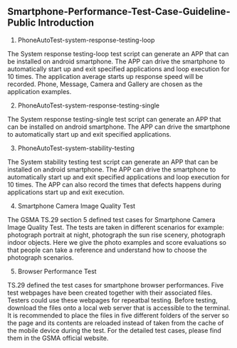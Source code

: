 Smartphone-Performance-Test-Case-Guideline-Public Introduction
---

1. PhoneAutoTest-system-response-testing-loop

The System response testing-loop test script can generate an APP that can be installed on android smartphone.
The APP can drive the smartphone to automatically start up and exit specified applications and loop execution for 10 times.
The application average starts up response speed will be recorded. Phone, Message, Camera and Gallery are chosen as the application examples.

2. PhoneAutoTest-system-response-testing-single

The System response testing-single test script can generate an APP that can be installed on android smartphone.
The APP can drive the smartphone to automatically start up and exit specified applications.

3. PhoneAutoTest-system-stability-testing

The System stability testing test script can generate an APP that can be installed on android smartphone.
The APP can drive the smartphone to automatically start up and exit specified applications and loop execution for 10 times.
The APP can also record the times that defects happens during applications start up and exit execution.

4. Smartphone Camera Image Quality Test

The GSMA TS.29 section 5 defined test cases for Smartphone Camera Image Quality Test.
The tests are taken in different scenarios for example: photograph portrait at night, photograph the sun rise scenery, photograph indoor objects.
Here we give the photo examples and score evaluations so that people can take a reference and understand how to choose the photograph scenarios.

5. Browser Performance Test

TS.29 defined the test cases for smartphone browser performances. Five test webpages have been created together with their associated files. Testers could use these webpages for repeatbal testing. Before testing, download the files onto a local web server that is accessible to the terminal.
It is recommended to place the files in five different folders of the server so the page and its contents are reloaded instead of taken from the cache of the mobile device during the test.
For the detailed test cases, please find them in the GSMA official website.
